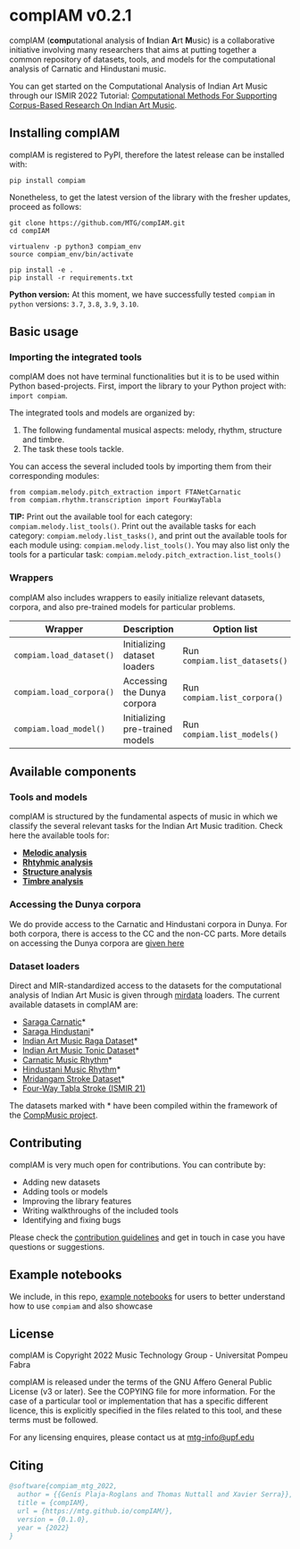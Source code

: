 # compIAM v0.2.1
compIAM (**comp**utational analysis of **I**ndian **A**rt **M**usic) is a collaborative initiative involving many researchers that aims at putting together a common repository of datasets, tools, and models for the computational analysis of Carnatic and Hindustani music. 

You can get started on the Computational Analysis of Indian Art Music through our ISMIR 2022 Tutorial: [Computational Methods For Supporting Corpus-Based Research On Indian Art Music](https://mtg.github.io/IAM-tutorial-ismir22/landing.html).


## Installing compIAM
compIAM is registered to PyPI, therefore the latest release can be installed with:
```
pip install compiam
```

Nonetheless, to get the latest version of the library with the fresher updates, proceed as follows:
```
git clone https://github.com/MTG/compIAM.git
cd compIAM

virtualenv -p python3 compiam_env
source compiam_env/bin/activate

pip install -e .
pip install -r requirements.txt
```

**Python version:** At this moment, we have successfully tested ``compiam`` in ``python`` versions: ``3.7``, ``3.8``, ``3.9``, ``3.10``.


## Basic usage
### Importing the integrated tools
compIAM does not have terminal functionalities but it is to be used within Python based-projects. First, import the library to your Python project with: ``import compiam``.

The integrated tools and models are organized by:
1) The following fundamental musical aspects: melody, rhythm, structure and timbre. 
2) The task these tools tackle.

You can access the several included tools by importing them from their corresponding modules:
```
from compiam.melody.pitch_extraction import FTANetCarnatic
from compiam.rhythm.transcription import FourWayTabla
```

**TIP:** Print out the available tool for each category: ``compiam.melody.list_tools()``. Print out the available tasks for each category: ``compiam.melody.list_tasks()``, and print out the available tools for each module using: ``compiam.melody.list_tools()``. You may also list only the tools for a particular task: ``compiam.melody.pitch_extraction.list_tools()``

### Wrappers
compIAM also includes wrappers to easily initialize relevant datasets, corpora, and also pre-trained models for particular problems.

| **Wrapper**                 | **Description**                    | **Option list**                       |
|-----------------------------|------------------------------------|---------------------------------------|
| ``compiam.load_dataset()``  | Initializing dataset loaders       | Run ``compiam.list_datasets()``       |
| ``compiam.load_corpora()``  | Accessing the Dunya corpora        | Run ``compiam.list_corpora()``        |
| ``compiam.load_model()``    | Initializing pre-trained models    | Run ``compiam.list_models()``         |


## Available components
### Tools and models
compIAM is structured by the fundamental aspects of music in which we classify the several relevant tasks for the Indian Art Music tradition. Check here the available tools for:
- **[Melodic analysis](./compiam/melody/README.md)**
- **[Rhtyhmic analysis](./compiam/rhythm/README.md)**
- **[Structure analysis](./compiam/structure/README.md)**
- **[Timbre analysis](./compiam/timbre/README.md)**

### Accessing the Dunya corpora
We do provide access to the Carnatic and Hindustani corpora in Dunya. For both corpora, there is access to the CC and the non-CC parts. More details on accessing the Dunya corpora are [given here](./compiam/dunya/README.md)

### Dataset loaders
Direct and MIR-standardized access to the datasets for the computational analysis of Indian Art Music is given through [mirdata](https://github.com/mir-dataset-loaders/mirdata) loaders. The current available datasets in compIAM are:
* [Saraga Carnatic](https://mtg.github.io/saraga/)*
* [Saraga Hindustani](https://mtg.github.io/saraga/)*
* [Indian Art Music Raga Dataset](https://zenodo.org/record/7278506)*
* [Indian Art Music Tonic Dataset](https://zenodo.org/record/1257114)*
* [Carnatic Music Rhythm](https://zenodo.org/record/1264394)*
* [Hindustani Music Rhythm](https://zenodo.org/record/1264742)*
* [Mridangam Stroke Dataset](https://compmusic.upf.edu/mridangam-stroke-dataset)*
* [Four-Way Tabla Stroke (ISMIR 21)](https://zenodo.org/record/7110248)

The datasets marked with * have been compiled within the framework of the [CompMusic project](https://compmusic.upf.edu/).


## Contributing
compIAM is very much open for contributions. You can contribute by:
* Adding new datasets
* Adding tools or models
* Improving the library features
* Writing walkthroughs of the included tools
* Identifying and fixing bugs

Please check the [contribution guidelines](https://mtg.github.io/compIAM/source/contributing.html) and get in touch in case you have questions or suggestions.


## Example notebooks
We include, in this repo, [example notebooks](https://github.com/MTG/compIAM/tree/master/notebooks) for users to better understand how to use `compiam` and also showcase 

## License
compIAM is Copyright 2022 Music Technology Group - Universitat Pompeu Fabra

compIAM is released under the terms of the GNU Affero General Public License (v3 or later). See the COPYING file for more information. For the case of a particular tool or implementation that has a specific different licence, this is explicitly specified in the files related to this tool, and these terms must be followed.

For any licensing enquires, please contact us at [mtg-info@upf.edu](mailto:mtg-info@upf.edu)


## Citing
```bibtex
@software{compiam_mtg_2022,
  author = {{Genís Plaja-Roglans and Thomas Nuttall and Xavier Serra}},
  title = {compIAM},
  url = {https://mtg.github.io/compIAM/},
  version = {0.1.0},
  year = {2022}
}
```
